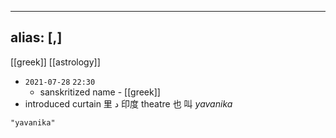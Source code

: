 
---
alias: [,]
---
[[greek]] [[astrology]]

- `2021-07-28` `22:30`
	- sanskritized name - [[greek]]
- introduced curtain 里 د 印度 theatre 也 叫 *yavanika*
```query
"yavanika"
```